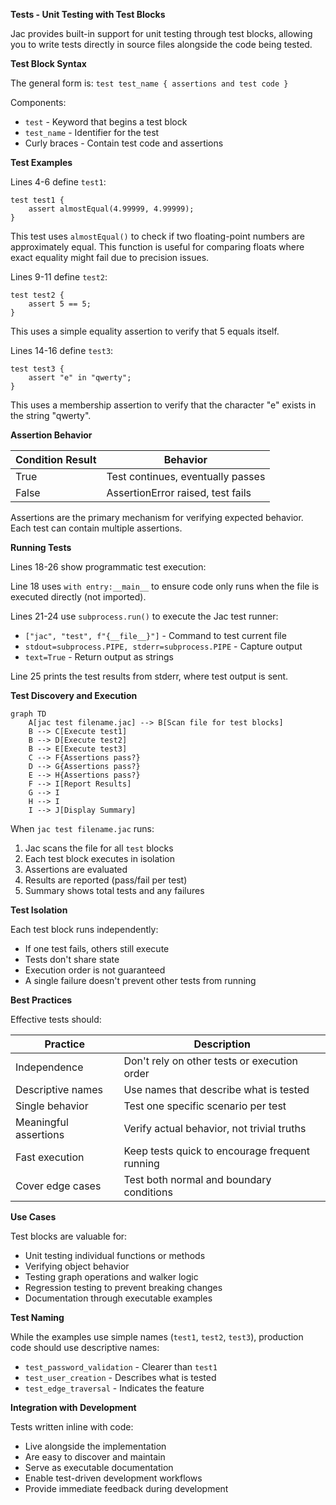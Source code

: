 **Tests - Unit Testing with Test Blocks**

Jac provides built-in support for unit testing through test blocks, allowing you to write tests directly in source files alongside the code being tested.

**Test Block Syntax**

The general form is: `test test_name { assertions and test code }`

Components:
- `test` - Keyword that begins a test block
- `test_name` - Identifier for the test
- Curly braces - Contain test code and assertions

**Test Examples**

Lines 4-6 define `test1`:
```
test test1 {
    assert almostEqual(4.99999, 4.99999);
}
```

This test uses `almostEqual()` to check if two floating-point numbers are approximately equal. This function is useful for comparing floats where exact equality might fail due to precision issues.

Lines 9-11 define `test2`:
```
test test2 {
    assert 5 == 5;
}
```

This uses a simple equality assertion to verify that 5 equals itself.

Lines 14-16 define `test3`:
```
test test3 {
    assert "e" in "qwerty";
}
```

This uses a membership assertion to verify that the character "e" exists in the string "qwerty".

**Assertion Behavior**

| Condition Result | Behavior |
|------------------|----------|
| True | Test continues, eventually passes |
| False | AssertionError raised, test fails |

Assertions are the primary mechanism for verifying expected behavior. Each test can contain multiple assertions.

**Running Tests**

Lines 18-26 show programmatic test execution:

Line 18 uses `with entry:__main__` to ensure code only runs when the file is executed directly (not imported).

Lines 21-24 use `subprocess.run()` to execute the Jac test runner:
- `["jac", "test", f"{__file__}"]` - Command to test current file
- `stdout=subprocess.PIPE, stderr=subprocess.PIPE` - Capture output
- `text=True` - Return output as strings

Line 25 prints the test results from stderr, where test output is sent.

**Test Discovery and Execution**

```mermaid
graph TD
    A[jac test filename.jac] --> B[Scan file for test blocks]
    B --> C[Execute test1]
    B --> D[Execute test2]
    B --> E[Execute test3]
    C --> F{Assertions pass?}
    D --> G{Assertions pass?}
    E --> H{Assertions pass?}
    F --> I[Report Results]
    G --> I
    H --> I
    I --> J[Display Summary]
```

When `jac test filename.jac` runs:
1. Jac scans the file for all `test` blocks
2. Each test block executes in isolation
3. Assertions are evaluated
4. Results are reported (pass/fail per test)
5. Summary shows total tests and any failures

**Test Isolation**

Each test block runs independently:
- If one test fails, others still execute
- Tests don't share state
- Execution order is not guaranteed
- A single failure doesn't prevent other tests from running

**Best Practices**

Effective tests should:

| Practice | Description |
|----------|-------------|
| Independence | Don't rely on other tests or execution order |
| Descriptive names | Use names that describe what is tested |
| Single behavior | Test one specific scenario per test |
| Meaningful assertions | Verify actual behavior, not trivial truths |
| Fast execution | Keep tests quick to encourage frequent running |
| Cover edge cases | Test both normal and boundary conditions |

**Use Cases**

Test blocks are valuable for:
- Unit testing individual functions or methods
- Verifying object behavior
- Testing graph operations and walker logic
- Regression testing to prevent breaking changes
- Documentation through executable examples

**Test Naming**

While the examples use simple names (`test1`, `test2`, `test3`), production code should use descriptive names:
- `test_password_validation` - Clearer than `test1`
- `test_user_creation` - Describes what is tested
- `test_edge_traversal` - Indicates the feature

**Integration with Development**

Tests written inline with code:
- Live alongside the implementation
- Are easy to discover and maintain
- Serve as executable documentation
- Enable test-driven development workflows
- Provide immediate feedback during development
